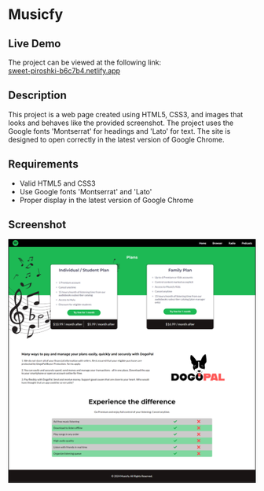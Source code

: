 # Musicfy

## Live Demo
The project can be viewed at the following link:  
[sweet-piroshki-b6c7b4.netlify.app](https://sweet-piroshki-b6c7b4.netlify.app/)

## Description
This project is a web page created using HTML5, CSS3, and images that looks and behaves like the provided screenshot. The project uses the Google fonts 'Montserrat' for headings and 'Lato' for text. The site is designed to open correctly in the latest version of Google Chrome.

## Requirements
- Valid HTML5 and CSS3
- Use Google fonts 'Montserrat' and 'Lato'
- Proper display in the latest version of Google Chrome

## Screenshot
![Screenshot](./images/image.png)